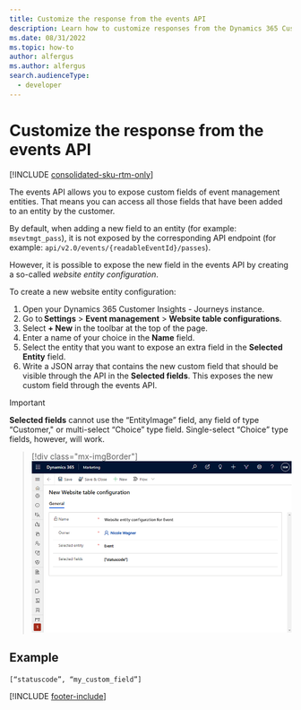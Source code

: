 ```yaml
---
title: Customize the response from the events API
description: Learn how to customize responses from the Dynamics 365 Customer Insights - Journeys events API.
ms.date: 08/31/2022
ms.topic: how-to
author: alfergus
ms.author: alfergus
search.audienceType: 
  - developer
---
```


# Customize the response from the events API

[!INCLUDE [consolidated-sku-rtm-only](.././includes/consolidated-sku-rtm-only.md)]

The events API allows you to expose custom fields of event management entities. That means you can access all those fields that have been added to an entity by the customer.

By default, when adding a new field to an entity (for example: `msevtmgt_pass`), it is not exposed by the corresponding API endpoint (for example: `api/v2.0/events/{readableEventId}/passes`). 

However, it is possible to expose the new field in the events API by creating a so-called *website entity configuration*. 

To create a new website entity configuration:

1. Open your Dynamics 365 Customer Insights - Journeys instance.
1. Go to **Settings** > **Event management** > **Website table configurations**.
1. Select **+ New** in the toolbar at the top of the page.
1. Enter a name of your choice in the **Name** field.
1. Select the entity that you want to expose an extra field in the **Selected Entity** field.
1. Write a JSON array that contains the new custom field that should be visible through the API in the **Selected fields**. This exposes the new custom field through the events API.

> [!IMPORTANT]
> **Selected fields** cannot use the “EntityImage” field, any field of type “Customer," or multi-select “Choice” type field. Single-select “Choice” type fields, however, will work.

> [!div class="mx-imgBorder"]
> ![Customize API response.](../media/customize-event-api-new.png "Customize API response")

## Example

```
[“statuscode”, “my_custom_field”]
```

[!INCLUDE [footer-include](.././includes/footer-banner.md)]
